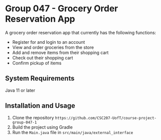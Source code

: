 # Group 047 - Grocery Order Reservation App
A grocery order reservation app that currently has the following functions:
- Register for and login to an account
- View and order groceries from the store
- Add and remove items from their shopping cart
- Check out their shopping cart
- Confirm pickup of items

## System Requirements
Java 11 or later

## Installation and Usage
1. Clone the repository ```https://github.com/CSC207-UofT/course-project-group-047-1```
2. Build the project using Gradle
3. Run the ```Main.java``` file in ```src/main/java/external_interface```
